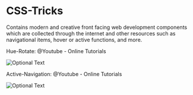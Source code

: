 # CSS-Tricks
Contains modern and creative front facing web development components which are collected through the internet and other resources 
such as navigational items, hover or active functions, and more.

Hue-Rotate:
@Youtube - Online Tutorials

![Optional Text](../master/Images/Hue-Rotate.png)

Active-Navigation:
@Youtube - Online Tutorials

![Optional Text](../master/Images/Active-Navigation.png)

